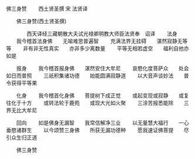   佛三身赞
　　西土贤圣撰  宋 法贤译




　　佛三身赞(西土贤圣撰)

　　　　西天译经三藏朝散大夫试光禄卿明教大师臣法贤奉　诏译
　　法身
　　我今稽首法身佛　　无喻难思普遍智
　　充满法界无挂碍　　湛然寂静无等等
　　非有非无性真实　　亦非多少离数量
　　平等无相若虚空　　福利自他亦如是

　　报身
　　我今稽首报身佛　　湛然安住大牟尼
　　哀愍化度菩萨众　　处会如日而普照
　　三祇积集诸功德　　始能圆满寂静道
　　以大音声谈妙法　　普令获得平等果

　　化身
　　我今稽首化身佛　　菩提树下成正觉
　　或起变现或寂静　　或复往化于十方
　　或转法轮于鹿苑　　或现大光如火聚
　　三涂苦报悉能除　　三界无比大牟尼

　　回向
　　如是佛身无漏智　　我常信解净三业
　　以无量慧大福行　　一心垂愍诸群生
　　以今颂赞三身佛　　所获无漏功德种
　　愿我速证佛菩提　　尽引众生归正道


　　佛三身赞


